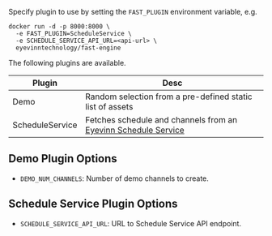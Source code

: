 Specify plugin to use by setting the `FAST_PLUGIN` environment variable, e.g.

```
docker run -d -p 8000:8000 \
  -e FAST_PLUGIN=ScheduleService \
  -e SCHEDULE_SERVICE_API_URL=<api-url> \
  eyevinntechnology/fast-engine
```

The following plugins are available.

| Plugin | Desc |
| ------ | ---- |
| Demo   | Random selection from a pre-defined static list of assets |
| ScheduleService | Fetches schedule and channels from an [Eyevinn Schedule Service](https://github.com/Eyevinn/schedule-service) |

## Demo Plugin Options

- `DEMO_NUM_CHANNELS`: Number of demo channels to create.

## Schedule Service Plugin Options

- `SCHEDULE_SERVICE_API_URL`: URL to Schedule Service API endpoint.


